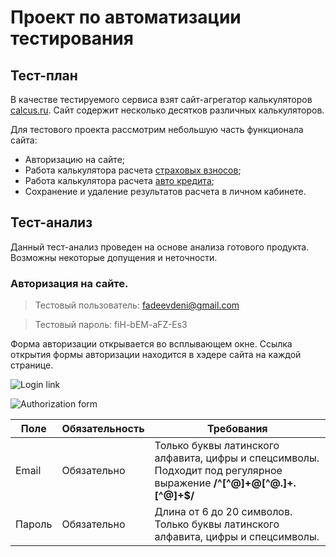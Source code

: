# Проект по автоматизации тестирования
## Тест-план

В качестве тестируемого сервиса взят сайт-агрегатор калькуляторов [calcus.ru](https://calcus.ru/).
Сайт содержит несколько десятков различных калькуляторов.

Для тестового проекта рассмотрим небольшую часть функционала сайта:
* Авторизацию на сайте;
* Работа калькулятора расчета [страховых взносов](https://calcus.ru/raschet-strahovyh-vznosov);
* Работа калькулятора расчета [авто кредита](https://calcus.ru/kalkulyator-avtokredita);
* Сохранение и удаление результатов расчета в личном кабинете.


## Тест-анализ
Данный тест-анализ проведен на основе анализа готового продукта. Возможны некоторые допущения и неточности.


### Авторизация на сайте.
> Тестовый пользователь: fadeevdeni@gmail.com  

> Тестовый пароль: fiH-bEM-aFZ-Es3


Форма авторизации открывается во всплывающем окне. Ссылка открытия формы авторизации находится в хэдере сайта на каждой странице.

![Login link](https://downloader.disk.yandex.ru/preview/80a0062e8dd48814f95d2ea4c55e6c5f06c543826c76b6b3f2fd89538c2923aa/61428c09/MEhmSNxaa4uhtFBJO5DaAG8PS-_hcJZgPRpZ2x4En3Cbc6M87QgreKx30euV5nVTWp_pRNLGE0_SecCCoA3Pbg%3D%3D?uid=0&filename=2021-09-15_23-12-35.png&disposition=inline&hash=&limit=0&content_type=image%2Fpng&owner_uid=0&tknv=v2&size=1860x907)

![Authorization form](https://downloader.disk.yandex.ru/preview/5edd64a4b439e0862e2a862d0f59fd0c01663c4f5f7348c5e44f49326354e1e3/61428bc4/bpB0U1Af80Zo0ADbkMZT9vhaqn_ES3ZOf7gXL_XoopzS8IMXxBfI3I_SDYMovxMbxenhl3LvRXnuSUHYCxVFwQ%3D%3D?uid=0&filename=2021-09-15_23-10-27.png&disposition=inline&hash=&limit=0&content_type=image%2Fpng&owner_uid=0&tknv=v2&size=2048x2048)


Поле|Обязательность|Требования
---|---|---
Email | Обязательно | Только буквы латинского алфавита, цифры и спецсимволы. Подходит под регулярное выражение **/^[^@]+@[^@.]+\.[^@]+$/**
Пароль | Обязательно | Длина от 6 до 20 символов. Только буквы латинского алфавита, цифры и спецсимволы.